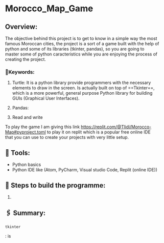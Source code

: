 # Morocco_Map_Game
## Overview:
The objective behind this project is to get to know in a simple way the most famous Moroccan cities, the project is a sort of a game built with the help of python and some of its libraries (tkinter, pandas), so you are going to master some of python caracteristics while you are enjoying the process of creating the project. 
### 📌Keywords:
1. Turtle:
It is a python library provide programmers with the necessary elements to draw in the screen. Is actually built on top of ==Tkinter==, which is a more powerful, general purpose Python library for building GUIs (Graphical User Interfaces).
2. Pandas:

3. Read and write

To play the game I am giving this link https://replit.com/@Tlidi/Morocco-Map#pyproject.toml to play it on replit which is a popular free online IDE that you can use to create your projects with very little setup.

## 🔧 Tools:
- Python basics
- Python IDE like (Atom, PyCharm, Visual studio Code, Replit (online IDE))

## 📜 Steps to build the programme:
1. 
## 🖇️ Summary:


	tkinter
: is
